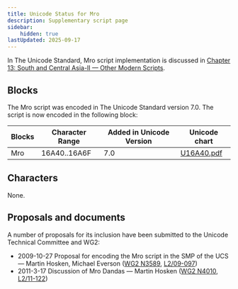 ```yaml
---
title: Unicode Status for Mro
description: Supplementary script page
sidebar:
    hidden: true
lastUpdated: 2025-09-17
---
```


In The Unicode Standard, Mro script implementation is discussed in [Chapter 13: South and Central Asia-II — Other Modern Scripts](https://www.unicode.org/versions/latest/core-spec/chapter-13/#G27701).

## Blocks

The Mro script was encoded in The Unicode Standard version 7.0. The script is now encoded in the following block:

| Blocks | Character Range | Added in Unicode Version | Unicode chart |
| ------ | --------------- | ------------------------ | ------------- |
| Mro  | 16A40..16A6F | 7.0 | [U16A40.pdf](http://www.unicode.org/charts/PDF/U16A40.pdf) |

## Characters

None.

## Proposals and documents

A number of proposals for its inclusion have been submitted to the Unicode Technical Committee and WG2:
- 2009-10-27 Proposal for encoding the Mro script in the SMP of the UCS — Martin Hosken, Michael Everson ([WG2 N3589](https://www.unicode.org/wg2/docs/n3589.pdf), [L2/09-097](http://www.unicode.org/cgi-bin/GetMatchingDocs.pl?L2/09-097))
- 2011-3-17 Discussion of Mro Dandas — Martin Hosken        ([WG2 N4010](https://www.unicode.org/wg2/docs/n4010.pdf), [L2/11-122](http://www.unicode.org/cgi-bin/GetMatchingDocs.pl?L2/11-122))
